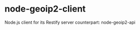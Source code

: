 node-geoip2-client
==================

Node.js client for its Restify server counterpart: node-geoip2-api
